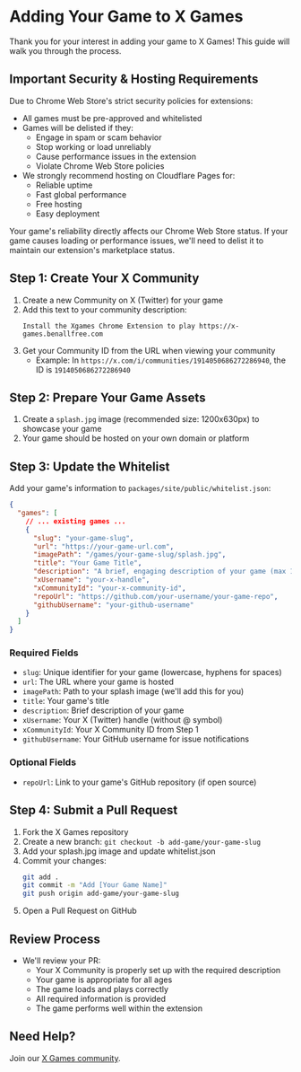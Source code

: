 # Adding Your Game to X Games

Thank you for your interest in adding your game to X Games! This guide will walk you through the process.

## Important Security & Hosting Requirements

Due to Chrome Web Store's strict security policies for extensions:

- All games must be pre-approved and whitelisted
- Games will be delisted if they:
  - Engage in spam or scam behavior
  - Stop working or load unreliably
  - Cause performance issues in the extension
  - Violate Chrome Web Store policies
- We strongly recommend hosting on Cloudflare Pages for:
  - Reliable uptime
  - Fast global performance
  - Free hosting
  - Easy deployment

Your game's reliability directly affects our Chrome Web Store status. If your game causes loading or performance issues, we'll need to delist it to maintain our extension's marketplace status.

## Step 1: Create Your X Community

1. Create a new Community on X (Twitter) for your game
2. Add this text to your community description:
   ```
   Install the Xgames Chrome Extension to play https://x-games.benallfree.com
   ```
3. Get your Community ID from the URL when viewing your community
   - Example: In `https://x.com/i/communities/1914050686272286940`, the ID is `1914050686272286940`

## Step 2: Prepare Your Game Assets

1. Create a `splash.jpg` image (recommended size: 1200x630px) to showcase your game
2. Your game should be hosted on your own domain or platform

## Step 3: Update the Whitelist

Add your game's information to `packages/site/public/whitelist.json`:

```json
{
  "games": [
    // ... existing games ...
    {
      "slug": "your-game-slug",
      "url": "https://your-game-url.com",
      "imagePath": "/games/your-game-slug/splash.jpg",
      "title": "Your Game Title",
      "description": "A brief, engaging description of your game (max 150 characters)",
      "xUsername": "your-x-handle",
      "xCommunityId": "your-x-community-id",
      "repoUrl": "https://github.com/your-username/your-game-repo",
      "githubUsername": "your-github-username"
    }
  ]
}
```

### Required Fields

- `slug`: Unique identifier for your game (lowercase, hyphens for spaces)
- `url`: The URL where your game is hosted
- `imagePath`: Path to your splash image (we'll add this for you)
- `title`: Your game's title
- `description`: Brief description of your game
- `xUsername`: Your X (Twitter) handle (without @ symbol)
- `xCommunityId`: Your X Community ID from Step 1
- `githubUsername`: Your GitHub username for issue notifications

### Optional Fields

- `repoUrl`: Link to your game's GitHub repository (if open source)

## Step 4: Submit a Pull Request

1. Fork the X Games repository
2. Create a new branch: `git checkout -b add-game/your-game-slug`
3. Add your splash.jpg image and update whitelist.json
4. Commit your changes:
   ```bash
   git add .
   git commit -m "Add [Your Game Name]"
   git push origin add-game/your-game-slug
   ```
5. Open a Pull Request on GitHub

## Review Process

- We'll review your PR:
  - Your X Community is properly set up with the required description
  - Your game is appropriate for all ages
  - The game loads and plays correctly
  - All required information is provided
  - The game performs well within the extension

## Need Help?

Join our [X Games community](https://x.com/i/communities/1914065447114396075).
